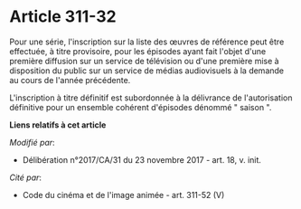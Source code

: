 # Article 311-32

Pour une série, l'inscription sur la liste des œuvres de référence peut être effectuée, à titre provisoire, pour les épisodes
ayant fait l'objet d'une première diffusion sur un service de télévision ou d'une première mise à disposition du public sur
un service de médias audiovisuels à la demande au cours de l'année précédente.

L'inscription à titre définitif est subordonnée à la délivrance de l'autorisation définitive pour un ensemble cohérent
d'épisodes dénommé " saison ".

**Liens relatifs à cet article**

_Modifié par_:

  - Délibération n°2017/CA/31 du 23 novembre 2017 - art. 18, v. init.

_Cité par_:

  - Code du cinéma et de l'image animée - art. 311-52 (V)
